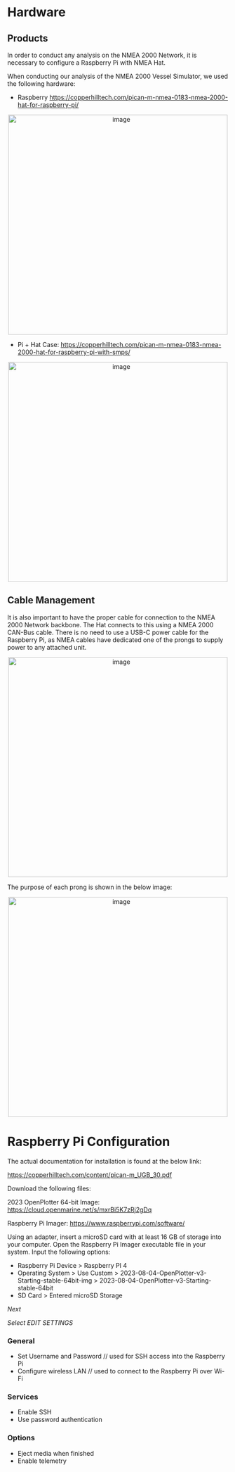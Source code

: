 # **Hardware**

## Products

In order to conduct any analysis on the NMEA 2000 Network, it is necessary to configure a Raspberry Pi with NMEA Hat.

When conducting our analysis of the NMEA 2000 Vessel Simulator, we used the following hardware:
- Raspberry https://copperhilltech.com/pican-m-nmea-0183-nmea-2000-hat-for-raspberry-pi/

<p align="center">
<img width="500" alt="image" src="https://github.com/user-attachments/assets/cb3574d2-6b94-4899-9415-9115c67e0be5" />
</p>

- Pi + Hat Case: https://copperhilltech.com/pican-m-nmea-0183-nmea-2000-hat-for-raspberry-pi-with-smps/

<p align="center">
<img width="500" height="500" alt="image" src="https://github.com/user-attachments/assets/7ca90574-f948-4629-9897-b083aa961b6a" />
</p>

## Cable Management
  
It is also important to have the proper cable for connection to the NMEA 2000 Network backbone. The Hat connects to this using a NMEA 2000 CAN-Bus cable. There is no need to use a USB-C power cable for the Raspberry Pi, as NMEA cables have dedicated one of the prongs to supply power to any attached unit.

<p align="center">
<img width="500" alt="image" src="https://github.com/user-attachments/assets/11078809-ca95-456a-9683-19db843fce35" />
</p>

The purpose of each prong is shown in the below image:

<p align="center">
<img width="500" alt="image" src="https://github.com/user-attachments/assets/1894c956-07bd-43c7-b07e-782f17a705ca" />
</p>

# **Raspberry Pi Configuration**
The actual documentation for installation is found at the below link:

https://copperhilltech.com/content/pican-m_UGB_30.pdf

Download the following files:

2023 OpenPlotter 64-bit Image: https://cloud.openmarine.net/s/mxrBi5K7zRj2gDq

Raspberry Pi Imager: https://www.raspberrypi.com/software/

Using an adapter, insert a microSD card with at least 16 GB of storage into your computer. Open the Raspberry Pi Imager executable file in your system. Input the following options:

- Raspberry Pi Device > Raspberry PI 4
- Operating System > Use Custom > 2023-08-04-OpenPlotter-v3-Starting-stable-64bit-img > 2023-08-04-OpenPlotter-v3-Starting-stable-64bit
- SD Card > Entered microSD Storage

*Next*

*Select EDIT SETTINGS*

### General
- Set Username and Password // used for SSH access into the Raspberry Pi
- Configure wireless LAN // used to connect to the Raspberry Pi over Wi-Fi

### Services
- Enable SSH
- Use password authentication

### Options
- Eject media when finished
- Enable telemetry
